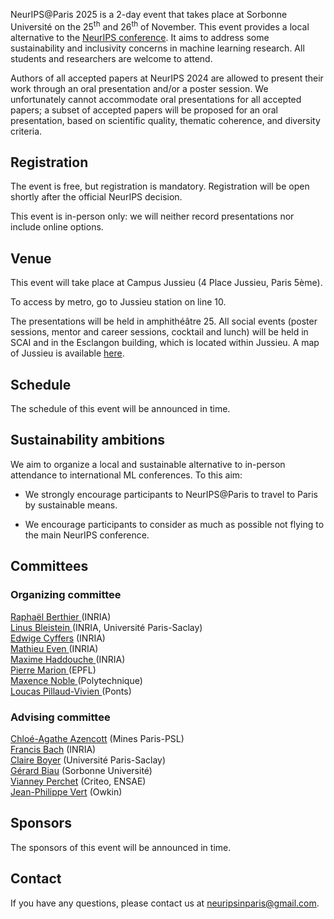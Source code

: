 NeurIPS@Paris 2025 is a 2-day event that takes place at Sorbonne Université on the 25<sup>th</sup> and 26<sup>th</sup> of November. This event provides a local alternative to the <a href="https://nips.cc/">NeurIPS conference</a>. It aims to address some sustainability and inclusivity concerns in machine learning research. All students and researchers are welcome to attend.

Authors of all accepted papers at NeurIPS 2024 are allowed to present their work through an oral presentation and/or a poster session. We unfortunately cannot accommodate oral presentations for all accepted papers; a subset of accepted papers will be proposed for an oral presentation, based on scientific quality, thematic coherence, and diversity criteria.

## Registration

The event is free, but registration is mandatory. Registration will be open shortly after the official NeurIPS decision.

This event is in-person only: we will neither record presentations nor include online options.

## Venue

This event will take place at Campus Jussieu (4 Place Jussieu, Paris 5ème).

To access by metro, go to Jussieu station on line 10.

The presentations will be held in amphithéâtre 25. All social events (poster sessions, mentor and career sessions, cocktail and lunch) will be held in SCAI and in the Esclangon building, which is located within Jussieu. A map of Jussieu is available <a href="docs/assets/plan_neurips2022v2.jpg"> here</a>.

## Schedule 
The schedule of this event will be announced in time.
<!--
The event is planned to start at 9am on December 4 and end at 4:30pm on December 5.

It will feature oral presentations and poster sessions of NeurIPS 2024, as well as presentations from Défenseur des droits, Latitudes and WIMLDS.

The schedule is available <a href="docs/assets/Schedule_2024.pdf"> here</a>. Two poster sessions are planned, the detailed planning is available <a href="docs/assets/planning_posters_2024.pdf"> here</a>.

### Scientific presentations
The presentations are divided into 6 thematic sessions, details are gathered <a href="docs/assets/Schedule_Talks.pdf"> here</a>. Each presentation will last 15 minutes. In the interest of time, questions should be deferred to the poster session. All oral presentations also have a poster presentation in the following poster session.

#### Day 1 : 04.12.2024

| **Time** | **Description** |
| -----| ----------- |
| 09:30 AM - 10:30 AM | Applications of Machine Learning |
| 11:00 AM - 12:15 PM | Theory of Machine Learning |
| 02:30 PM - 03:45 PM | Reinforcement Learning |


#### Day 2 : 05.12.2024

| **Time** | **Description** |
| -----| ----------- |
| 09:30 AM - 10:30 AM | Ethical and Trustworthy Machine Learning |
| 11:00 AM - 12:15 PM | Optimisation, ML Methods and Algorithms |
| 03:30 PM - 04:30 PM | Deep Learning and LLMs |
-->

## Sustainability ambitions

We aim to organize a local and sustainable alternative to in-person attendance to international ML conferences. To this aim:

- We strongly encourage participants to NeurIPS@Paris to travel to Paris by sustainable means.
<!-- - We offer fully vegeterian catering. -->
- We encourage participants to consider as much as possible not flying to the main NeurIPS conference.


## Committees

### Organizing committee

<a href="https://raphael-berthier.github.io/"> Raphaël Berthier </a> (INRIA) <br>
<a href="https://linusbleistein.com/"> Linus Bleistein </a> (INRIA, Université Paris-Saclay) <br>
[Edwige Cyffers](http://perso.ens-lyon.fr/edwige.cyffers/) (INRIA) <br>
<a href="https://mathieueven.netlify.app/"> Mathieu Even </a> (INRIA) <br>
<a href="https://maximehaddouche.github.io/"> Maxime Haddouche </a> (INRIA) <br>
<a href="https://pierremarion23.github.io/"> Pierre Marion </a> (EPFL) <br>
<a href="https://maxencenoble.github.io/"> Maxence Noble </a> (Polytechnique) <br>
<a href="https://loucaspillaudvivien.io/"> Loucas Pillaud-Vivien </a> (Ponts) <br>

### Advising committee

[Chloé-Agathe Azencott](https://cazencott.info/) (Mines Paris-PSL) <br>
[Francis Bach](https://www.di.ens.fr/~fbach/) (INRIA) <br>
[Claire Boyer](https://www.imo.universite-paris-saclay.fr/~claire.boyer/) (Université Paris-Saclay) <br>
[Gérard Biau](https://perso.lpsm.paris/~biau/) (Sorbonne Université)<br>
[Vianney Perchet](https://vianney.ai/) (Criteo, ENSAE) <br>
[Jean-Philippe Vert](https://members.cbio.mines-paristech.fr/~jvert/) (Owkin) <br>

## Sponsors

The sponsors of this event will be announced in time.

<!--
This event is supported by Apple, Bioptimus, Critéo, Google DeepMind, Owkin, [Probabl](https://probabl.ai).

This event is a part of the [ELLIS Pre-NeurIPS Fest 2024: Celebrate, Connect, Collaborate](https://ellis.eu/news/ellis-pre-neurips-fest-2024-celebrate-connect-collaborate).

<img src="docs/assets/ellis-logo_horizontal_black_2023-PARIS.png" width="60%">
-->

## Contact

If you have any questions, please contact us at [neuripsinparis@gmail.com](mailto:neuripsinparis@gmail.com).

